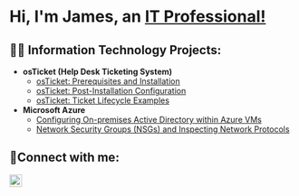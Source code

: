 <h1>Hi, I'm James, an <a href=https://www.linkedin.com/in/james-davis-004690298/>IT Professional!</a></h1>

<h2>👨‍💻 Information Technology Projects:</h2>

- <b>osTicket (Help Desk Ticketing System)</b>
  - [osTicket: Prerequisites and Installation](https://github.com/Splutox/osticket-prereqs)
  - [osTicket: Post-Installation Configuration](https://github.com/Splutox/post-install-config)
  - [osTicket: Ticket Lifecycle Examples](https://github.com/Splutox/ticket-lifecycle)
- <b>Microsoft Azure</b>
  - [Configuring On-premises Active Directory within Azure VMs](https://github.com/Splutox/configure-ad)
  - [Network Security Groups (NSGs) and Inspecting Network Protocols](https://github.com/Splutox/azure-network-protocols)

<h2>🤳Connect with me:</h2>

[<img align="left" alt="James | LinkedIn" width="22px" src="https://cdn.jsdelivr.net/npm/simple-icons@v3/icons/linkedin.svg" />][linkedin]

[linkedin]: https://www.linkedin.com/in/james-davis-004690298/
<!--
**JamesDavis04/JamesDavis04** is a ✨ _special_ ✨ repository because its `README.md` (this file) appears on your GitHub profile.

Here are some ideas to get you started:

- 🔭 I’m currently working on ...
- 🌱 I’m currently learning ...
- 👯 I’m looking to collaborate on ...
- 🤔 I’m looking for help with ...
- 💬 Ask me about ...
- 📫 How to reach me: ...
- 😄 Pronouns: ...
- ⚡ Fun fact: ...
-->
